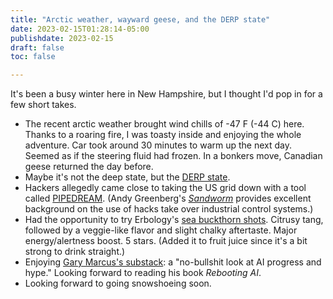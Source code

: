 ```yaml
---
title: "Arctic weather, wayward geese, and the DERP state"
date: 2023-02-15T01:28:14-05:00
publishdate: 2023-02-15
draft: false
toc: false

---
```


It's been a busy winter here in New Hampshire, but I thought I'd pop in for a few short takes.

* The recent arctic weather brought wind chills of -47 F (-44 C) here. Thanks to a roaring fire, I was toasty inside and enjoying the  whole adventure. Car took around 30 minutes to warm up the next day. Seemed as if the steering fluid had frozen. In a bonkers move, Canadian geese returned the day before. 
* Maybe it's not the deep state, but the <a href="https://topsecretumbra.substack.com/p/the-fecklessness-is-the-point" target="blank">DERP state</a>. 
* Hackers allegedly came close to taking the US grid down with a tool called <a href="https://www.politico.com/news/2023/02/14/russia-malware-electric-gas-facilities-00082675" target="blank">PIPEDREAM</a>. (Andy Greenberg's <a href="https://www.amazon.com/Sandworm-Cyberwar-Kremlins-Dangerous-Hackers-ebook/dp/B07GD4MFW2" target="blank">_Sandworm_</a> provides excellent background on the use of hacks take over industrial control systems.)
* Had the opportunity to try Erbology's <a href="https://erbology.co/us/shop/organic-sea-buckthorn-shots/" target="blank">sea buckthorn shots</a>. Citrusy tang, followed by a veggie-like flavor and slight chalky aftertaste. Major energy/alertness boost. 5 stars. (Added it to fruit juice since it's a bit strong to drink straight.)
* Enjoying <a href="https://garymarcus.substack.com/" target="blank">Gary Marcus's substack</a>: a "no-bullshit look at AI progress and hype." Looking forward to reading his book <em>Rebooting AI</em>.
* Looking forward to going snowshoeing soon.

